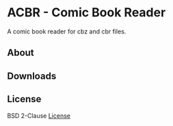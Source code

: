 # ACBR - Comic Book Reader

A comic book reader for cbz and cbr files.

## About

## Downloads

## License

BSD 2-Clause [License](./LICENSE)
